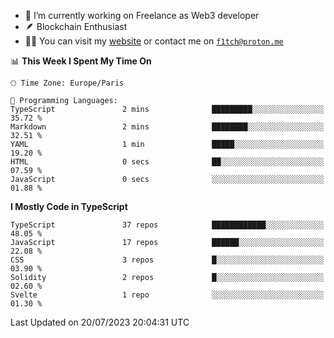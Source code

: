 - 🔭 I’m currently working on Freelance as Web3 developer
- 🪶 Blockchain Enthusiast
- 👨‍💻 You can visit my [website](https://f1tch.xyz) or contact me on [`f1tch@proton.me`](mailto:f1tch@proton.me)

<!--START_SECTION:waka-->
📊 **This Week I Spent My Time On** 

```text
🕑︎ Time Zone: Europe/Paris

💬 Programming Languages: 
TypeScript               2 mins              █████████░░░░░░░░░░░░░░░░   35.72 % 
Markdown                 2 mins              ████████░░░░░░░░░░░░░░░░░   32.51 % 
YAML                     1 min               █████░░░░░░░░░░░░░░░░░░░░   19.20 % 
HTML                     0 secs              ██░░░░░░░░░░░░░░░░░░░░░░░   07.59 % 
JavaScript               0 secs              ░░░░░░░░░░░░░░░░░░░░░░░░░   01.88 % 
```

**I Mostly Code in TypeScript** 

```text
TypeScript               37 repos            ████████████░░░░░░░░░░░░░   48.05 % 
JavaScript               17 repos            ██████░░░░░░░░░░░░░░░░░░░   22.08 % 
CSS                      3 repos             █░░░░░░░░░░░░░░░░░░░░░░░░   03.90 % 
Solidity                 2 repos             █░░░░░░░░░░░░░░░░░░░░░░░░   02.60 % 
Svelte                   1 repo              ░░░░░░░░░░░░░░░░░░░░░░░░░   01.30 % 
```




 Last Updated on 20/07/2023 20:04:31 UTC
<!--END_SECTION:waka-->
